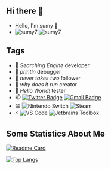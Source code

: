 ## Hi there 👋


- Hello, I'm sumy 👋
- ![sumy7](https://komarev.com/ghpvc/?username=sumy7) ![sumy7](https://visitor-badge.glitch.me/badge?page_id=sumy7.profile)

## Tags

- 🔭 _Searching Engine_ developer
- 🌱 _println_ debugger
- 👯 _never takes two_ follower
- 🤔 _why does it run_ creator
- 💬 _Hello World!_ tester
- 📫 [![Twitter Badge](https://img.shields.io/badge/-twitter-blue?style=flat-square&logo=Twitter&logoColor=white&link=)](https://twitter.com/sumygg) [![Gmail Badge](https://img.shields.io/badge/-Gmail-c14438?style=flat-square&logo=Gmail&logoColor=white&link=mailto:sumyggsun@gmail.com)](mailto:sumyggsun@gmail.com)
- 😄 ![Nintendo Switch](https://img.shields.io/badge/-Nintendo%20Switch-e60012?style=flat-square&logo=nintendo%20switch&logoColor=ffffff) ![Steam](https://img.shields.io/badge/Steam-171a21?style=flat-square&logo=steam&logoColor=ffffff)
- ⚡ ![VS Code](http://img.shields.io/badge/-VS%20Code-007ACC?style=flat-square&logo=visual-studio-code&logoColor=ffffff) ![Jetbrains Toolbox](https://img.shields.io/badge/Jetbrains-Toolbox-007ACC?style=flat-square&logo=intellij-idea&logoColor=ffffff)

## Some Statistics About Me

[![Readme Card](https://github-readme-stats.vercel.app/api?username=sumy7&show_icons=true&title_color=ffffff&icon_color=bb2acf&text_color=daf7dc&bg_color=151515)](https://github.com/anuraghazra/github-readme-stats)

[![Top Langs](https://github-readme-stats.vercel.app/api/top-langs/?username=sumy7&layout=compact&exclude_repo=sumy7.github.io&title_color=ffffff&icon_color=bb2acf&text_color=daf7dc&bg_color=151515)](https://github.com/anuraghazra/github-readme-stats)
